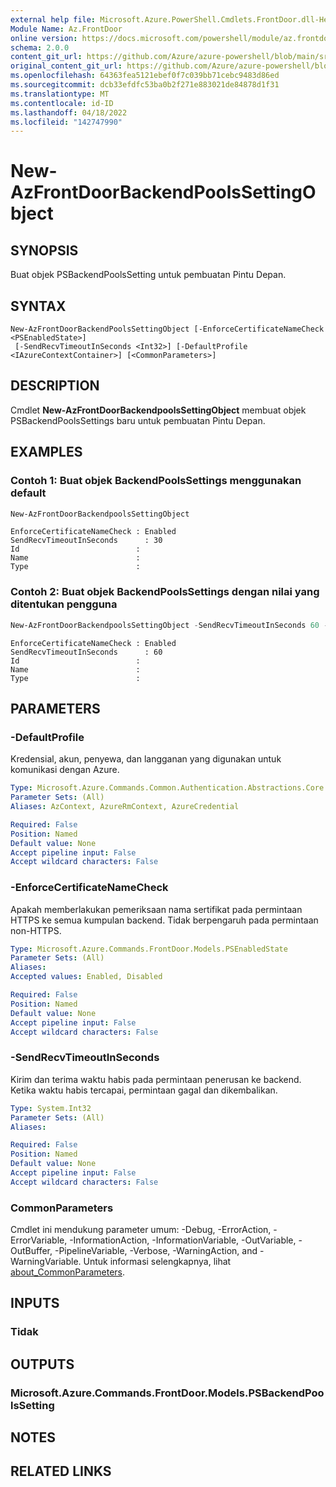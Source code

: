 ```yaml
---
external help file: Microsoft.Azure.PowerShell.Cmdlets.FrontDoor.dll-Help.xml
Module Name: Az.FrontDoor
online version: https://docs.microsoft.com/powershell/module/az.frontdoor/new-azfrontdoorbackendpoolssettingobject
schema: 2.0.0
content_git_url: https://github.com/Azure/azure-powershell/blob/main/src/FrontDoor/FrontDoor/help/New-AzFrontDoorBackendPoolsSettingObject.md
original_content_git_url: https://github.com/Azure/azure-powershell/blob/main/src/FrontDoor/FrontDoor/help/New-AzFrontDoorBackendPoolsSettingObject.md
ms.openlocfilehash: 64363fea5121ebef0f7c039bb71cebc9483d86ed
ms.sourcegitcommit: dcb33efdfc53ba0b2f271e883021de84878d1f31
ms.translationtype: MT
ms.contentlocale: id-ID
ms.lasthandoff: 04/18/2022
ms.locfileid: "142747990"
---
```

# New-AzFrontDoorBackendPoolsSettingObject

## SYNOPSIS
Buat objek PSBackendPoolsSetting untuk pembuatan Pintu Depan.

## SYNTAX

```
New-AzFrontDoorBackendPoolsSettingObject [-EnforceCertificateNameCheck <PSEnabledState>]
 [-SendRecvTimeoutInSeconds <Int32>] [-DefaultProfile <IAzureContextContainer>] [<CommonParameters>]
```

## DESCRIPTION
Cmdlet **New-AzFrontDoorBackendpoolsSettingObject** membuat objek PSBackendPoolsSettings baru untuk pembuatan Pintu Depan.

## EXAMPLES

### Contoh 1: Buat objek BackendPoolsSettings menggunakan default
```powershell
New-AzFrontDoorBackendpoolsSettingObject
```

```output
EnforceCertificateNameCheck : Enabled
SendRecvTimeoutInSeconds      : 30
Id                          :
Name                        :
Type                        :
```

### Contoh 2: Buat objek BackendPoolsSettings dengan nilai yang ditentukan pengguna
```powershell
New-AzFrontDoorBackendpoolsSettingObject -SendRecvTimeoutInSeconds 60 -EnforceCertificateNameCheck Enabled
```

```output
EnforceCertificateNameCheck : Enabled
SendRecvTimeoutInSeconds      : 60
Id                          :
Name                        :
Type                        :
```

## PARAMETERS

### -DefaultProfile
Kredensial, akun, penyewa, dan langganan yang digunakan untuk komunikasi dengan Azure.

```yaml
Type: Microsoft.Azure.Commands.Common.Authentication.Abstractions.Core.IAzureContextContainer
Parameter Sets: (All)
Aliases: AzContext, AzureRmContext, AzureCredential

Required: False
Position: Named
Default value: None
Accept pipeline input: False
Accept wildcard characters: False
```

### -EnforceCertificateNameCheck
Apakah memberlakukan pemeriksaan nama sertifikat pada permintaan HTTPS ke semua kumpulan backend.
Tidak berpengaruh pada permintaan non-HTTPS.

```yaml
Type: Microsoft.Azure.Commands.FrontDoor.Models.PSEnabledState
Parameter Sets: (All)
Aliases:
Accepted values: Enabled, Disabled

Required: False
Position: Named
Default value: None
Accept pipeline input: False
Accept wildcard characters: False
```

### -SendRecvTimeoutInSeconds
Kirim dan terima waktu habis pada permintaan penerusan ke backend. Ketika waktu habis tercapai, permintaan gagal dan dikembalikan.

```yaml
Type: System.Int32
Parameter Sets: (All)
Aliases:

Required: False
Position: Named
Default value: None
Accept pipeline input: False
Accept wildcard characters: False
```

### CommonParameters
Cmdlet ini mendukung parameter umum: -Debug, -ErrorAction, -ErrorVariable, -InformationAction, -InformationVariable, -OutVariable, -OutBuffer, -PipelineVariable, -Verbose, -WarningAction, and -WarningVariable. Untuk informasi selengkapnya, lihat [about_CommonParameters](http://go.microsoft.com/fwlink/?LinkID=113216).

## INPUTS

### Tidak

## OUTPUTS

### Microsoft.Azure.Commands.FrontDoor.Models.PSBackendPoolsSetting

## NOTES

## RELATED LINKS
